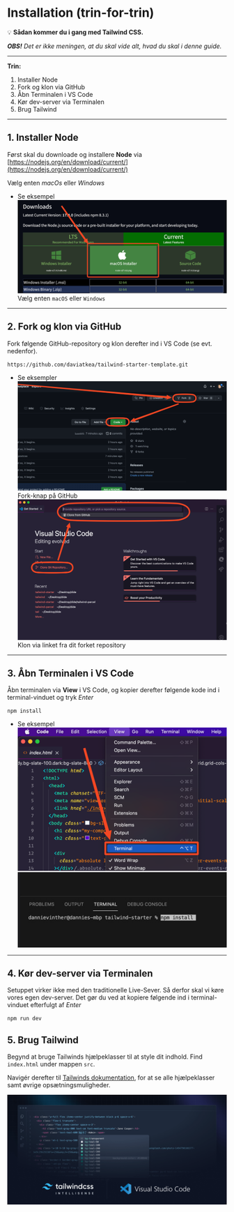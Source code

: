 # Installation (trin-for-trin)

💡 **Sådan kommer du i gang med Tailwind CSS.**

**_OBS!_** _Det er ikke meningen, at du skal vide alt, hvad du skal i denne guide._

---

**Trin:**

1. Installer Node
2. Fork og klon via GitHub
3. Åbn Terminalen i VS Code
4. Kør dev-server via Terminalen
5. Brug Tailwind

---

## 1. Installer Node

Først skal du downloade og installere **Node** via [https://nodejs.org/en/download/current/](https://nodejs.org/en/download/current/)

Vælg enten _macOs_ eller _Windows_

- Se eksempel
  ![Vælg enten `macOS` eller `Windows`](/README/SCR-20220119-ld2.png)
  Vælg enten `macOS` eller `Windows`

---

## 2. Fork og klon via GitHub

Fork følgende GitHub-repository og klon derefter ind i VS Code (se evt. nedenfor).

```
https://github.com/daviatkea/tailwind-starter-template.git
```

- Se eksempler
  ![Fork-knap på GitHub](/README/SCR-20220119-kk2.png)
  Fork-knap på GitHub
  ![Klon via linket fra dit forket repository](/README/SCR-20220119-kpq.png)
  Klon via linket fra dit forket repository

---

## 3. Åbn Terminalen i VS Code

Åbn terminalen via **View** i VS Code, og kopier derefter følgende kode ind i terminal-vinduet og tryk _Enter_

```
npm install
```

- Se eksempel
  ![SCR-20220119-lgw.png](/README/SCR-20220119-lgw.png)
  ![npm-i.jpg](/README/npm-i.jpg)

---

## 4. Kør dev-server via Terminalen

Setuppet virker ikke med den traditionelle Live-Sever. Så derfor skal vi køre vores egen dev-server. Det gør du ved at kopiere følgende ind i terminal-vinduet efterfulgt af _Enter_

```
npm run dev
```

<aside
💡 **OBS!** — Nogle gange er det nødvendigt at stoppe serveren, hvilket gøres ved at indtaste `ctrl+c` i terminal-vinduet.
Hvis du skal starte serveren igen, brug da `npm run dev` igen.

</aside

---

## 5. Brug Tailwind

Begynd at bruge Tailwinds hjælpeklasser til at style dit indhold. Find `index.html` under mappen `src`.

Navigér derefter til [Tailwinds dokumentation](https://tailwindcss.com/docs/), for at se alle hjælpeklasser samt øvrige opsætningsmuligheder.

![Untitled](/README/Untitled.png)
